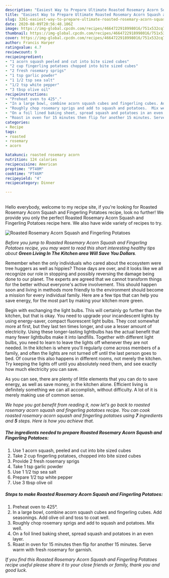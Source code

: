 ```yaml
---
description: "Easiest Way to Prepare Ultimate Roasted Rosemary Acorn Squash and Fingerling Potatoes"
title: "Easiest Way to Prepare Ultimate Roasted Rosemary Acorn Squash and Fingerling Potatoes"
slug: 3261-easiest-way-to-prepare-ultimate-roasted-rosemary-acorn-squash-and-fingerling-potatoes
date: 2020-08-09T20:56:48.106Z
image: https://img-global.cpcdn.com/recipes/4664722918998016/751x532cq70/roasted-rosemary-acorn-squash-and-fingerling-potatoes-recipe-main-photo.jpg
thumbnail: https://img-global.cpcdn.com/recipes/4664722918998016/751x532cq70/roasted-rosemary-acorn-squash-and-fingerling-potatoes-recipe-main-photo.jpg
cover: https://img-global.cpcdn.com/recipes/4664722918998016/751x532cq70/roasted-rosemary-acorn-squash-and-fingerling-potatoes-recipe-main-photo.jpg
author: Francis Harper
ratingvalue: 4.7
reviewcount: 9
recipeingredient:
- "1 acorn squash peeled and cut into bite sized cubes"
- "2 cup fingerling potatoes chopped into bite sized cubes"
- "2 fresh rosemary sprigs"
- "1 tsp garlic powder"
- "1 1/2 tsp sea salt"
- "1/2 tsp white pepper"
- "3 tbsp olive oil"
recipeinstructions:
- "Preheat oven to 425°."
- "In a large bowl, combine acorn squash cubes and fingerling cubes. Add seasonings. Add olive oil and toss to coat well."
- "Roughly chop rosemary sprigs and add to squash and potatoes.  Mix well."
- "On a foil lined baking sheet, spread squash and potatoes in an even layer."
- "Roast in oven for 15 minutes then flip for another 15 minutes. Serve warm with fresh rosemary for garnish."
categories:
- Recipe
tags:
- roasted
- rosemary
- acorn

katakunci: roasted rosemary acorn 
nutrition: 124 calories
recipecuisine: American
preptime: "PT40M"
cooktime: "PT46M"
recipeyield: "4"
recipecategory: Dinner

---
```

<br>
Hello everybody, welcome to my recipe site, if you're looking for Roasted Rosemary Acorn Squash and Fingerling Potatoes recipe, look no further! We provide you only the perfect Roasted Rosemary Acorn Squash and Fingerling Potatoes recipe here. We also have wide variety of recipes to try.
<br>


![Roasted Rosemary Acorn Squash and Fingerling Potatoes](https://img-global.cpcdn.com/recipes/4664722918998016/751x532cq70/roasted-rosemary-acorn-squash-and-fingerling-potatoes-recipe-main-photo.jpg)

<i>Before you jump to Roasted Rosemary Acorn Squash and Fingerling Potatoes recipe, you may want to read this short interesting healthy tips about 
<strong>Green Living In The Kitchen area Will Save You Dollars</strong>.</i>
</br>

Remember when the only individuals who cared about the ecosystem were tree huggers as well as hippies? Those days are over, and it looks like we all recognize our role in stopping and possibly reversing the damage being done to our planet. The experts are agreed that we cannot transform things for the better without everyone's active involvement. This should happen soon and living in methods more friendly to the environment should become a mission for every individual family. Here are a few tips that can help you save energy, for the most part by making your kitchen more green.

Begin with exchanging the light bulbs. This will certainly go further than the kitchen, but that is okay. You need to upgrade your incandescent lights by using energy-saver, compact fluorescent light bulbs. They cost somewhat more at first, but they last ten times longer, and use a lesser amount of electricity. Using these longer-lasting lightbulbs has the actual benefit that many fewer lightbulbs make it into landfills. Together with different light bulbs, you need to learn to leave the lights off whenever they are not needed. In the kitchen is where you'll regularly come across members of a family, and often the lights are not turned off until the last person goes to bed. Of course this also happens in different rooms, not merely the kitchen. Try keeping the lights off until you absolutely need them, and see exactly how much electricity you can save.

As you can see, there are plenty of little elements that you can do to save energy, as well as save money, in the kitchen alone. Efficient living is definitely something we can all accomplish, without difficulty. A lot of it is merely making use of common sense.


<i>We hope you got benefit from reading it, now let's go back to roasted rosemary acorn squash and fingerling potatoes recipe. You can cook roasted rosemary acorn squash and fingerling potatoes using <strong>7</strong> ingredients and <strong>5</strong> steps. Here is how you achieve that.
</i>

##### The ingredients needed to prepare Roasted Rosemary Acorn Squash and Fingerling Potatoes:

1. Use 1 acorn squash, peeled and cut into bite sized cubes
1. Take 2 cup fingerling potatoes, chopped into bite sized cubes
1. Provide 2 fresh rosemary sprigs
1. Take 1 tsp garlic powder
1. Use 1 1/2 tsp sea salt
1. Prepare 1/2 tsp white pepper
1. Use 3 tbsp olive oil


##### Steps to make Roasted Rosemary Acorn Squash and Fingerling Potatoes:

1. Preheat oven to 425°.
1. In a large bowl, combine acorn squash cubes and fingerling cubes. Add seasonings. Add olive oil and toss to coat well.
1. Roughly chop rosemary sprigs and add to squash and potatoes.  Mix well.
1. On a foil lined baking sheet, spread squash and potatoes in an even layer.
1. Roast in oven for 15 minutes then flip for another 15 minutes. Serve warm with fresh rosemary for garnish.


<i>If you find this Roasted Rosemary Acorn Squash and Fingerling Potatoes recipe useful please share it to your close friends or family, thank you and good luck.</i>
